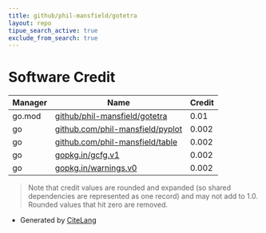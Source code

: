 ```yaml
---
title: github/phil-mansfield/gotetra
layout: repo
tipue_search_active: true
exclude_from_search: true
---
```

# Software Credit

|Manager|Name|Credit|
|-------|----|------|
|go.mod|[github/phil-mansfield/gotetra](https://github/phil-mansfield/gotetra)|0.01|
|go|[github.com/phil-mansfield/pyplot](https://github.com/phil-mansfield/pyplot)|0.002|
|go|[github.com/phil-mansfield/table](https://github.com/phil-mansfield/table)|0.002|
|go|[gopkg.in/gcfg.v1](https://gopkg.in/gcfg.v1)|0.002|
|go|[gopkg.in/warnings.v0](https://gopkg.in/warnings.v0)|0.002|


> Note that credit values are rounded and expanded (so shared dependencies are represented as one record) and may not add to 1.0. Rounded values that hit zero are removed.


- Generated by [CiteLang](https://github.com/vsoch/citelang)
